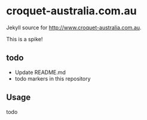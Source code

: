 # croquet-australia.com.au

Jekyll source for http://www.croquet-australia.com.au.

This is a spike!

## todo

- Update README.md
- todo markers in this repository

## Usage

todo
